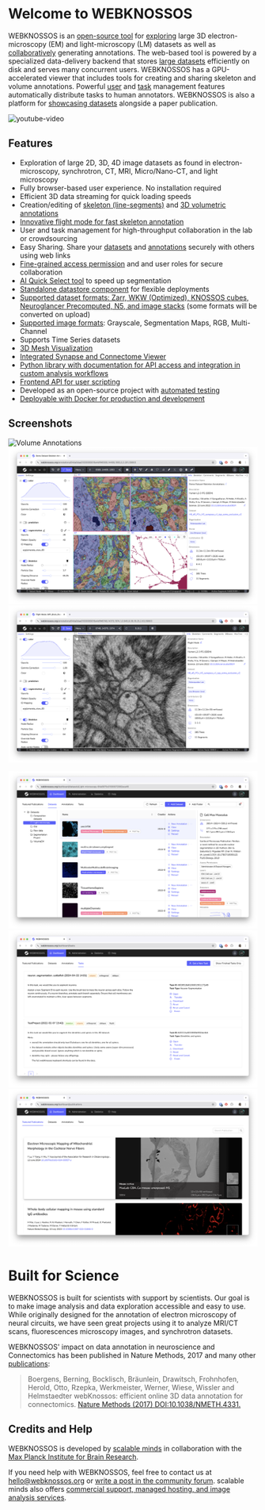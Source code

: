 # Welcome to WEBKNOSSOS

WEBKNOSSOS is an [open-source tool](https://github.com/scalableminds/webknossos) for [exploring](./ui/index.md) large 3D electron-microscopy (EM) and light-microscopy (LM) datasets as well as [collaboratively](./sharing/index.md) generating annotations.
The web-based tool is powered by a specialized data-delivery backend that stores [large datasets](./datasets/index.md) efficiently on disk and serves many concurrent users.
WEBKNOSSOS has a GPU-accelerated viewer that includes tools for creating and sharing skeleton and volume annotations.
Powerful [user](./users/index.md) and [task](./tasks_projects/index.md) management features automatically distribute tasks to human annotators.
WEBKNOSSOS is also a platform for [showcasing datasets](https://webknossos.org) alongside a paper publication.

![youtube-video](https://www.youtube.com/embed/36t4Rwx7Shg)


## Features

- Exploration of large 2D, 3D, 4D image datasets as found in electron-microscopy, synchrotron, CT, MRI, Micro/Nano-CT, and light microscopy
- Fully browser-based user experience. No installation required
- Efficient 3D data streaming for quick loading speeds
- Creation/editing of [skeleton (line-segments)](./skeleton_annotation/index.md) and [3D volumetric annotations](./volume_annotation/index.md)
- [Innovative flight mode for fast skeleton annotation](https://www.nature.com/articles/nmeth.4331)
- User and task management for high-throughput collaboration in the lab or crowdsourcing
- Easy Sharing. Share your [datasets](./sharing/dataset_sharing.md) and [annotations](./sharing/annotation_sharing.md) securely with others using web links
- [Fine-grained access permission](./users/access_rights.md) and and user roles for secure collaboration
- [AI Quick Select tool](./volume_annotation.md#ai-quick-select) to speed up segmentation
- [Standalone datastore component](https://github.com/scalableminds/webknossos/tree/master/webknossos-datastore) for flexible deployments
- [Supported dataset formats: Zarr, WKW (Optimized), KNOSSOS cubes, Neuroglancer Precomputed, N5, and image stacks](./data_formats.md) (some formats will be converted on upload)
- [Supported image formats](./data_formats.md): Grayscale, Segmentation Maps, RGB, Multi-Channel
- Supports Time Series datasets
- [3D Mesh Visualization](./meshes/index.md)
- [Integrated Synapse and Connectome Viewer](./connectome_viewer.md)
- [Python library with documentation for API access and integration in custom analysis workflows](https://docs.webknossos.org/webknossos-py/index.html)
- [Frontend API for user scripting](https://webknossos.org/assets/docs/frontend-api/index.html)
- Developed as an open-source project with [automated testing](https://circleci.com/gh/scalableminds/webknossos)
- [Deployable with Docker for production and development](https://hub.docker.com/r/scalableminds/webknossos/)

## Screenshots

![Volume Annotations](./images/screenshot_volume.png)
![Skeleton Annotations](./images/screenshot_skeletons.png)
![Flight Mode](./images/screenshot_flight_mode.png)

![Managing Datasets](./images/screenshot_DS_management.png)
![Working on Tasks](./images/screenshot_tasks.png)
![Showcasing Datasets](./images/screenshot_featured_publications.png)

# Built for Science

WEBKNOSSOS is built for scientists with support by scientists. Our goal is to make image analysis and data exploration accessible and easy to use.
While originally designed for the annotation of electron microscopy of neural circuits, we have seen great projects using it to analyze MRI/CT scans, fluorescences microscopy images, and synchrotron datasets.

WEBKNOSSOS' impact on data annotation in neuroscience and Connectomics has been published in Nature Methods, 2017 and many other [publications](./publications.md):

> Boergens, Berning, Bocklisch, Bräunlein, Drawitsch, Frohnhofen, Herold, Otto, Rzepka, Werkmeister, Werner, Wiese, Wissler and Helmstaedter
> webKnossos: efficient online 3D data annotation for connectomics.
> [Nature Methods (2017) DOI:10.1038/NMETH.4331.](https://www.nature.com/articles/nmeth.4331)

## Credits and Help

WEBKNOSSOS is developed by [scalable minds](https://scalableminds.com) in collaboration with the [Max Planck Institute for Brain Research](https://brain.mpg.de/connectomics).

If you need help with WEBKNOSSOS, feel free to contact us at [hello@webknossos.org](mailto:hello@webknossos.org) or [write a post in the community forum](https://forum.image.sc/tag/webknossos).
scalable minds also offers [commercial support, managed hosting, and image analysis services](https://webknossos.org/pricing).
